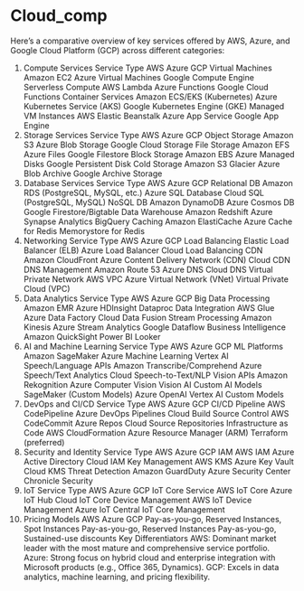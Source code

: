 # Cloud_comp
Here’s a comparative overview of key services offered by AWS, Azure, and Google Cloud Platform (GCP) across different categories:

1. Compute Services
Service Type	AWS	Azure	GCP
Virtual Machines	Amazon EC2	Azure Virtual Machines	Google Compute Engine
Serverless Compute	AWS Lambda	Azure Functions	Google Cloud Functions
Container Services	Amazon ECS/EKS (Kubernetes)	Azure Kubernetes Service (AKS)	Google Kubernetes Engine (GKE)
Managed VM Instances	AWS Elastic Beanstalk	Azure App Service	Google App Engine
2. Storage Services
Service Type	AWS	Azure	GCP
Object Storage	Amazon S3	Azure Blob Storage	Google Cloud Storage
File Storage	Amazon EFS	Azure Files	Google Filestore
Block Storage	Amazon EBS	Azure Managed Disks	Google Persistent Disk
Cold Storage	Amazon S3 Glacier	Azure Blob Archive	Google Archive Storage
3. Database Services
Service Type	AWS	Azure	GCP
Relational DB	Amazon RDS (PostgreSQL, MySQL, etc.)	Azure SQL Database	Cloud SQL (PostgreSQL, MySQL)
NoSQL DB	Amazon DynamoDB	Azure Cosmos DB	Google Firestore/Bigtable
Data Warehouse	Amazon Redshift	Azure Synapse Analytics	BigQuery
Caching	Amazon ElastiCache	Azure Cache for Redis	Memorystore for Redis
4. Networking
Service Type	AWS	Azure	GCP
Load Balancing	Elastic Load Balancer (ELB)	Azure Load Balancer	Cloud Load Balancing
CDN	Amazon CloudFront	Azure Content Delivery Network (CDN)	Cloud CDN
DNS Management	Amazon Route 53	Azure DNS	Cloud DNS
Virtual Private Network	AWS VPC	Azure Virtual Network (VNet)	Virtual Private Cloud (VPC)
5. Data Analytics
Service Type	AWS	Azure	GCP
Big Data Processing	Amazon EMR	Azure HDInsight	Dataproc
Data Integration	AWS Glue	Azure Data Factory	Cloud Data Fusion
Stream Processing	Amazon Kinesis	Azure Stream Analytics	Google Dataflow
Business Intelligence	Amazon QuickSight	Power BI	Looker
6. AI and Machine Learning
Service Type	AWS	Azure	GCP
ML Platforms	Amazon SageMaker	Azure Machine Learning	Vertex AI
Speech/Language APIs	Amazon Transcribe/Comprehend	Azure Speech/Text Analytics	Cloud Speech-to-Text/NLP
Vision APIs	Amazon Rekognition	Azure Computer Vision	Vision AI
Custom AI Models	SageMaker (Custom Models)	Azure OpenAI	Vertex AI Custom Models
7. DevOps and CI/CD
Service Type	AWS	Azure	GCP
CI/CD Pipeline	AWS CodePipeline	Azure DevOps Pipelines	Cloud Build
Source Control	AWS CodeCommit	Azure Repos	Cloud Source Repositories
Infrastructure as Code	AWS CloudFormation	Azure Resource Manager (ARM)	Terraform (preferred)
8. Security and Identity
Service Type	AWS	Azure	GCP
IAM	AWS IAM	Azure Active Directory	Cloud IAM
Key Management	AWS KMS	Azure Key Vault	Cloud KMS
Threat Detection	Amazon GuardDuty	Azure Security Center	Chronicle Security
9. IoT
Service Type	AWS	Azure	GCP
IoT Core Service	AWS IoT Core	Azure IoT Hub	Cloud IoT Core
Device Management	AWS IoT Device Management	Azure IoT Central	IoT Core Management
10. Pricing Models
AWS	Azure	GCP
Pay-as-you-go, Reserved Instances, Spot Instances	Pay-as-you-go, Reserved Instances	Pay-as-you-go, Sustained-use discounts
Key Differentiators
AWS: Dominant market leader with the most mature and comprehensive service portfolio.
Azure: Strong focus on hybrid cloud and enterprise integration with Microsoft products (e.g., Office 365, Dynamics).
GCP: Excels in data analytics, machine learning, and pricing flexibility.
